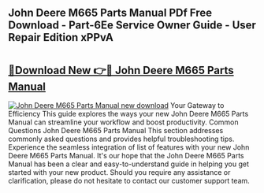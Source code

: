 ## John Deere M665 Parts Manual PDf Free Download - Part-6Ee Service Owner Guide - User Repair Edition xPPvA

# <h2><a href="http://bc94032.oget.top/?id=John+Deere+M665+Parts+Manual">🔗Download New 👉🔴 John Deere M665 Parts Manual</a></h2>

[![John Deere M665 Parts Manual new download](https://i.imgur.com/5g1atiW.png)](http://bc94032.oget.top/?id=John+Deere+M665+Parts+Manual)
Your Gateway to Efficiency This guide explores the ways your new John Deere M665 Parts Manual can streamline your workflow and boost productivity. Common Questions John Deere M665 Parts Manual This section addresses commonly asked questions and provides helpful troubleshooting tips. Experience the seamless integration of list of features with your new John Deere M665 Parts Manual. It's our hope that the John Deere M665 Parts Manual has been a clear and easy-to-understand guide in helping you get started with your new product. Should you require any assistance or clarification, please do not hesitate to contact our customer support team.
